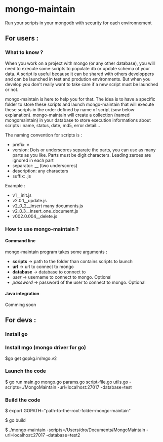 # mongo-maintain
Run your scripts in your mongodb with security for each environnement

## For users :

### What to know ?

When you work on a project with mongo (or any other database), you will need to execute some scripts to populate db or update schema of your data. A script is useful because it can be shared with others developpers and can be launched in test and prodution environments. But when you develop you don't really want to take care if a new script must be launched or not. 

mongo-maintain is here to help you for that. The idea is to have a specific folder to store these scripts and launch mongo-maintain that will execute these scripts in the order defined by name of script (sow below explanation). mongo-maintain will create a collection (named mongomaintain) in your database to store execution informations about scripts : name, status, date, md5, error detail... 

The naming convention for scripts is :
* prefix: v
* version: Dots or underscores separate the parts, you can use as many parts as you like. Parts must be digit characters. Leading zeroes are ignored in each part
* separator: __ (two underscores)
* description: any characters
* suffix: .js

Example :
* v1__init.js
* v2.0.1__update.js
* v2_0_2__insert many documents.js
* v2_0.3__insert_one_document.js
* v002.0.004__delete.js

### How to use mongo-maintain ?

#### Command line

mongo-maintain program takes some arguments :
* __scripts__ -> path to the folder than contains scripts to launch
* __url__ -> url to connect to mongo
* __database__ -> database to connect to
* _user_ -> username to connect to mongo. Optional
* _password_ -> password of the user to connect to mongo. Optional

#### Java integration

Comming soon


## For devs :

### Install go

### Install mgo (mongo driver for go)

  $go get gopkg.in/mgo.v2

### Launch the code
  $ go run main.go mongo.go params.go script-file.go utils.go -scripts=./MongoMaintain -url=localhost:27017 -database=test

### Build the code
  $ export GOPATH="path-to-the-root-folder-mongo-maintain"

  $ go build

  $ ./mongo-maintain -scripts=/Users/dro/Documents/MongoMaintain -url=localhost:27017 -database=test2
